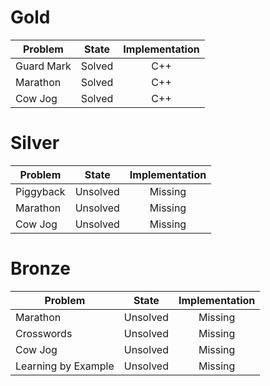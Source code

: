 # Gold
| Problem        | State           | Implementation  |
| -------------  |:---------------:| :--------------:|
| Guard Mark| Solved          | C++            |
| Marathon | Solved          | C++            |
| Cow Jog | Solved | C++           |
# Silver
| Problem        | State           | Implementation  |
| ------------- |:---------------:| :--------------:|
| Piggyback | Unsolved | Missing            |
| Marathon | Unsolved | Missing            |
| Cow Jog | Unsolved | Missing            |
# Bronze
| Problem        | State           | Implementation  |
| ------------- |:---------------:| :--------------:|
| Marathon| Unsolved | Missing            |
| Crosswords | Unsolved | Missing            |
| Cow Jog | Unsolved | Missing            |
| Learning by Example | Unsolved | Missing            |
